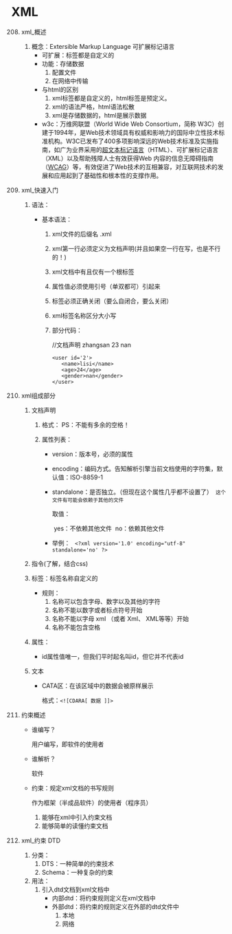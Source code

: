 # XML

208. xml_概述

     1. 概念：Extersible Markup Language 可扩展标记语言
        - 可扩展：标签都是自定义的
        - 功能：存储数据
          1. 配置文件
          2. 在网络中传输
        - 与html的区别
          1. xml标签都是自定义的，html标签是预定义。
          2. xml的语法严格，html语法松散
          3. xml是存储数据的，html是展示数据
        - w3c：万维网联盟（World Wide Web Consortium，简称 W3C）创建于1994年，是Web技术领域具有权威和影响力的国际中立性技术标准机构。W3C已发布了400多项影响深远的Web技术标准及实施指南，如广为业界采用的[超文本标记语言](https://baike.baidu.com/item/超文本标记语言/6972570?fromModule=lemma_inlink)（HTML）、可扩展标记语言（XML）以及帮助残障人士有效获得Web 内容的信息无障碍指南（[WCAG](https://baike.baidu.com/item/WCAG/1912019?fromModule=lemma_inlink)）等，有效促进了Web技术的互相兼容，对互联网技术的发展和应用起到了基础性和根本性的支撑作用。

209. xml_快速入门

     1. 语法：

        - 基本语法：

          1. xml文件的后缀名 .xml

          2. xml第一行必须定义为文档声明(并且如果空一行在写，也是不行的！)

          3. xml文档中有且仅有一个根标签

          4. 属性值必须使用引号（单双都可）引起来

          5. 标签必须正确关闭（要么自闭合，要么关闭）

          6. xml标签名称区分大小写

          7. 部分代码：

             <?xml version='1.0' ?>//文档声明

             <users>
             	<user id='1'>
             		<name>zhangsan</name>
             		<age>23</age>
             		<gender>nan</gender>
             	</user>
             	

             ```
             <user id='2'>
             	<name>lisi</name>
             	<age>24</age>
             	<gender>nan</gender>
             </user>
             ```

             </users>

210. xml组成部分

     1. 文档声明

        1. 格式：<?xml 属性列表 ?>  PS：不能有多余的空格！

        2. 属性列表：

           - version：版本号，必须的属性

           - encoding：编码方式。告知解析引擎当前文档使用的字符集，默认值：ISO-8859-1

           - standalone：是否独立。（但现在这个属性几乎都不设置了）` 这个文件有可能会依赖于其他的文件`

             取值：

             ​		yes：不依赖其他文件
             ​		no：依赖其他文件

           - 举例：
             ` <?xml version='1.0' encoding="utf-8" standalone='no' ?>`

     2. 指令(了解，结合css)

     3. 标签：标签名称自定义的

        - 规则：
          1. 名称可以包含字母、数字以及其他的字符
          2. 名称不能以数字或者标点符号开始
          3. 名称不能以字母 xml （或者 Xml、 XML等等）开始
          4. 名称不能包含空格

     4. 属性：

        - id属性值唯一，但我们平时起名叫id，但它并不代表id

     5. 文本

        - CATA区：在该区域中的数据会被原样展示

          格式：`<![CDARA[ 数据 ]]>`

211. 约束概述

     - 谁编写？

       用户编写，即软件的使用者

     - 谁解析？

       软件

     - 约束：规定xml文档的书写规则

       作为框架（半成品软件）的使用者（程序员）

       1. 能够在xml中引入约束文档
       2. 能够简单的读懂约束文档

212. xml_约束 DTD

     1. 分类：
        1. DTS：一种简单的约束技术
        2. Schema：一种复杂的约束
     2. 用法：
        1. 引入dtd文档到xml文档中
           - 内部dtd：将约束规则定义在xml文档中
           - 外部dtd：将约束的规则定义在外部的dtd文件中
             1. 本地
             2. 网络